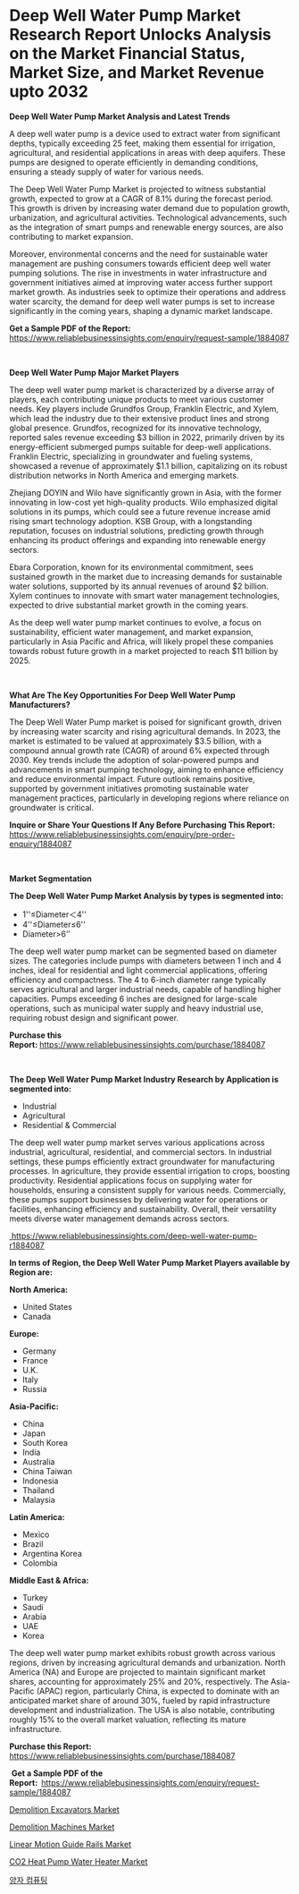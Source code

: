<p><h1>Deep Well Water Pump Market Research Report Unlocks Analysis on the Market Financial Status, Market Size, and Market Revenue upto 2032</h1></p><p><strong>Deep Well Water Pump Market Analysis and Latest Trends</strong></p>
<p><p>A deep well water pump is a device used to extract water from significant depths, typically exceeding 25 feet, making them essential for irrigation, agricultural, and residential applications in areas with deep aquifers. These pumps are designed to operate efficiently in demanding conditions, ensuring a steady supply of water for various needs. </p><p>The Deep Well Water Pump Market is projected to witness substantial growth, expected to grow at a CAGR of 8.1% during the forecast period. This growth is driven by increasing water demand due to population growth, urbanization, and agricultural activities. Technological advancements, such as the integration of smart pumps and renewable energy sources, are also contributing to market expansion. </p><p>Moreover, environmental concerns and the need for sustainable water management are pushing consumers towards efficient deep well water pumping solutions. The rise in investments in water infrastructure and government initiatives aimed at improving water access further support market growth. As industries seek to optimize their operations and address water scarcity, the demand for deep well water pumps is set to increase significantly in the coming years, shaping a dynamic market landscape.</p></p>
<p><strong>Get a Sample PDF of the Report:&nbsp;</strong> <a href="https://www.reliablebusinessinsights.com/enquiry/request-sample/1884087?utm_campaign=97&utm_medium=2&utm_source=Github&utm_content=ia&utm_term=20022025&utm_id=deep-well-water-pump">https://www.reliablebusinessinsights.com/enquiry/request-sample/1884087</a></p>
<p>&nbsp;</p>
<p><strong>Deep Well Water Pump Major Market Players</strong></p>
<p><p>The deep well water pump market is characterized by a diverse array of players, each contributing unique products to meet various customer needs. Key players include Grundfos Group, Franklin Electric, and Xylem, which lead the industry due to their extensive product lines and strong global presence. Grundfos, recognized for its innovative technology, reported sales revenue exceeding $3 billion in 2022, primarily driven by its energy-efficient submerged pumps suitable for deep-well applications. Franklin Electric, specializing in groundwater and fueling systems, showcased a revenue of approximately $1.1 billion, capitalizing on its robust distribution networks in North America and emerging markets.</p><p>Zhejiang DOYIN and Wilo have significantly grown in Asia, with the former innovating in low-cost yet high-quality products. Wilo emphasized digital solutions in its pumps, which could see a future revenue increase amid rising smart technology adoption. KSB Group, with a longstanding reputation, focuses on industrial solutions, predicting growth through enhancing its product offerings and expanding into renewable energy sectors.</p><p>Ebara Corporation, known for its environmental commitment, sees sustained growth in the market due to increasing demands for sustainable water solutions, supported by its annual revenues of around $2 billion. Xylem continues to innovate with smart water management technologies, expected to drive substantial market growth in the coming years.</p><p>As the deep well water pump market continues to evolve, a focus on sustainability, efficient water management, and market expansion, particularly in Asia Pacific and Africa, will likely propel these companies towards robust future growth in a market projected to reach $11 billion by 2025.</p></p>
<p>&nbsp;</p>
<p><strong>What Are The Key Opportunities For Deep Well Water Pump Manufacturers?</strong></p>
<p><p>The Deep Well Water Pump market is poised for significant growth, driven by increasing water scarcity and rising agricultural demands. In 2023, the market is estimated to be valued at approximately $3.5 billion, with a compound annual growth rate (CAGR) of around 6% expected through 2030. Key trends include the adoption of solar-powered pumps and advancements in smart pumping technology, aiming to enhance efficiency and reduce environmental impact. Future outlook remains positive, supported by government initiatives promoting sustainable water management practices, particularly in developing regions where reliance on groundwater is critical.</p></p>
<p><strong>Inquire or Share Your Questions If Any Before Purchasing This Report:</strong> <a href="https://www.reliablebusinessinsights.com/enquiry/pre-order-enquiry/1884087?utm_campaign=97&utm_medium=2&utm_source=Github&utm_content=ia&utm_term=20022025&utm_id=deep-well-water-pump">https://www.reliablebusinessinsights.com/enquiry/pre-order-enquiry/1884087</a></p>
<p>&nbsp;</p>
<p><strong>Market Segmentation</strong></p>
<p><strong>The Deep Well Water Pump Market Analysis by types is segmented into:</strong></p>
<p><ul><li>1''≤Diameter＜4''</li><li>4''≤Diameter≤6''</li><li>Diameter>6’’</li></ul></p>
<p><p>The deep well water pump market can be segmented based on diameter sizes. The categories include pumps with diameters between 1 inch and 4 inches, ideal for residential and light commercial applications, offering efficiency and compactness. The 4 to 6-inch diameter range typically serves agricultural and larger industrial needs, capable of handling higher capacities. Pumps exceeding 6 inches are designed for large-scale operations, such as municipal water supply and heavy industrial use, requiring robust design and significant power.</p></p>
<p><strong>Purchase this Report:&nbsp;</strong><a href="https://www.reliablebusinessinsights.com/purchase/1884087?utm_campaign=97&utm_medium=2&utm_source=Github&utm_content=ia&utm_term=20022025&utm_id=deep-well-water-pump">https://www.reliablebusinessinsights.com/purchase/1884087</a></p>
<p>&nbsp;</p>
<p><strong>The Deep Well Water Pump Market Industry Research by Application is segmented into:</strong></p>
<p><ul><li>Industrial</li><li>Agricultural</li><li>Residential & Commercial</li></ul></p>
<p><p>The deep well water pump market serves various applications across industrial, agricultural, residential, and commercial sectors. In industrial settings, these pumps efficiently extract groundwater for manufacturing processes. In agriculture, they provide essential irrigation to crops, boosting productivity. Residential applications focus on supplying water for households, ensuring a consistent supply for various needs. Commercially, these pumps support businesses by delivering water for operations or facilities, enhancing efficiency and sustainability. Overall, their versatility meets diverse water management demands across sectors.</p></p>
<p><a href="https://www.reliablebusinessinsights.com/deep-well-water-pump-r1884087?utm_campaign=97&utm_medium=2&utm_source=Github&utm_content=ia&utm_term=20022025&utm_id=deep-well-water-pump">&nbsp;https://www.reliablebusinessinsights.com/deep-well-water-pump-r1884087</a></p>
<p><strong>In terms of Region, the Deep Well Water Pump Market Players available by Region are:</strong></p>
<p>
    <p> <strong> North America: </strong>
        <ul>
            <li>United States</li>
            <li>Canada</li>
        </ul>
        </p> 
    <p> <strong> Europe: </strong>
        <ul>
            <li>Germany</li>
            <li>France</li>
            <li>U.K.</li>
            <li>Italy</li>
            <li>Russia</li>
        </ul>
        </p> 
    <p> <strong> Asia-Pacific: </strong>
        <ul>
            <li>China</li>
            <li>Japan</li>
            <li>South Korea</li>
            <li>India</li>
            <li>Australia</li>
            <li>China Taiwan</li>
            <li>Indonesia</li>
            <li>Thailand</li>
            <li>Malaysia</li>
        </ul>
        </p> 
    <p> <strong> Latin America: </strong>
        <ul>
            <li>Mexico</li>
            <li>Brazil</li>
            <li>Argentina Korea</li>
            <li>Colombia</li>
        </ul>
        </p> 
    <p> <strong> Middle East & Africa: </strong>
        <ul>
            <li>Turkey</li>
            <li>Saudi</li>
            <li>Arabia</li>
            <li>UAE</li>
            <li>Korea</li>
        </ul>
    </p>
    </p>
<p><p>The deep well water pump market exhibits robust growth across various regions, driven by increasing agricultural demands and urbanization. North America (NA) and Europe are projected to maintain significant market shares, accounting for approximately 25% and 20%, respectively. The Asia-Pacific (APAC) region, particularly China, is expected to dominate with an anticipated market share of around 30%, fueled by rapid infrastructure development and industrialization. The USA is also notable, contributing roughly 15% to the overall market valuation, reflecting its mature infrastructure.</p></p>
<p><strong>Purchase this Report: </strong><a href="https://www.reliablebusinessinsights.com/purchase/1884087?utm_campaign=97&utm_medium=2&utm_source=Github&utm_content=ia&utm_term=20022025&utm_id=deep-well-water-pump">https://www.reliablebusinessinsights.com/purchase/1884087</a></p>
<p>&nbsp;<strong>Get a Sample PDF of the Report:&nbsp;&nbsp;</strong><a href="https://www.reliablebusinessinsights.com/enquiry/request-sample/1884087?utm_campaign=97&utm_medium=2&utm_source=Github&utm_content=ia&utm_term=20022025&utm_id=deep-well-water-pump">https://www.reliablebusinessinsights.com/enquiry/request-sample/1884087</a></p>
<p><strong></strong></p>
<p><p><a href="https://github.com/kolffmaris58/Market-Research-Report-List-1/blob/main/demolition-excavators-market.md?utm_campaign=97&utm_medium=2&utm_source=Github&utm_content=ia&utm_term=20022025&utm_id=deep-well-water-pump">Demolition Excavators Market</a></p><p><a href="https://github.com/perezmichael28/Market-Research-Report-List-1/blob/main/demolition-machines-market.md?utm_campaign=97&utm_medium=2&utm_source=Github&utm_content=ia&utm_term=20022025&utm_id=deep-well-water-pump">Demolition Machines Market</a></p><p><a href="https://github.com/kryshaprilbb/Market-Research-Report-List-1/blob/main/linear-motion-guide-rails-market.md?utm_campaign=97&utm_medium=2&utm_source=Github&utm_content=ia&utm_term=20022025&utm_id=deep-well-water-pump">Linear Motion Guide Rails Market</a></p><p><a href="https://github.com/yepezkommakp/Market-Research-Report-List-1/blob/main/co2-heat-pump-water-heater-market.md?utm_campaign=97&utm_medium=2&utm_source=Github&utm_content=ia&utm_term=20022025&utm_id=deep-well-water-pump">CO2 Heat Pump Water Heater Market</a></p><p><a href="https://github.com/sougarounis/Market-Research-Report-List-7/blob/main/670784439128.md?utm_campaign=97&utm_medium=2&utm_source=Github&utm_content=ia&utm_term=20022025&utm_id=deep-well-water-pump">양자 컴퓨팅</a></p></p>